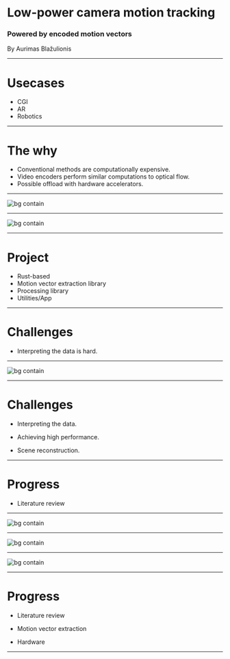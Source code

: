 <!-- class: invert -->

# Low-power camera motion tracking

### Powered by encoded motion vectors

By Aurimas Blažulionis

---

# Usecases

* CGI
* AR
* Robotics

---

# The why

* Conventional methods are computationally expensive.
* Video encoders perform similar computations to optical flow.
* Possible offload with hardware accelerators.

---

![bg contain](resources/video/unmoshed.webp)

---

![bg contain](resources/video/moshed.webp)

---

# Project

* Rust-based
* Motion vector extraction library
* Processing library
* Utilities/App

---

# Challenges

* Interpreting the data is hard.

---

![bg contain](resources/video/moshed.webp)

---

# Challenges

- Interpreting the data.

- Achieving high performance.

* Scene reconstruction.

---

# Progress

* Literature review

---

![bg contain](resources/video/robust_estimation.png)

---

![bg contain](resources/video/robust_estimation_impr.png)

---

![bg contain](resources/video/arbitrary_motion_estimation.png)

---

# Progress

- Literature review

* Motion vector extraction

* Hardware

---
